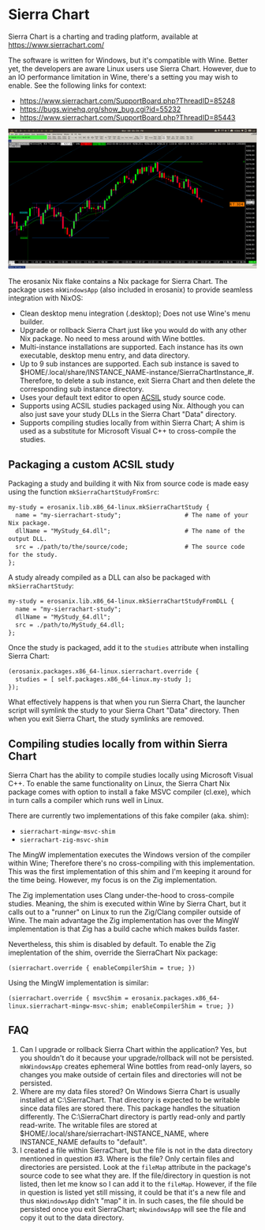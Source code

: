 # Sierra Chart

Sierra Chart is a charting and trading platform, available at https://www.sierrachart.com/

The software is written for Windows, but it's compatible with Wine. Better yet, the developers are aware Linux users use Sierra Chart. However, due to an IO performance limitation in Wine, there's a setting you may wish to enable. See the following links for context:

 * https://www.sierrachart.com/SupportBoard.php?ThreadID=85248
 * https://bugs.winehq.org/show_bug.cgi?id=55232
 * https://www.sierrachart.com/SupportBoard.php?ThreadID=85443

![Sierra Chart running on NixOS](sierrachart.png)

The erosanix Nix flake contains a Nix package for Sierra Chart. The package uses `mkWindowsApp` (also included in erosanix) to provide seamless integration with NixOS:

 * Clean desktop menu integration (.desktop); Does not use Wine's menu builder. 
 * Upgrade or rollback Sierra Chart just like you would do with any other Nix package. No need to mess around with Wine bottles.
 * Multi-instance installations are supported. Each instance has its own executable, desktop menu entry, and data directory.
 * Up to 9 sub instances are supported. Each sub instance is saved to $HOME/.local/share/INSTANCE_NAME-instance/SierraChartInstance_#. Therefore, to delete a sub instance, exit Sierra Chart and then delete the corresponding sub instance directory.
 * Uses your default text editor to open [ACSIL](https://www.sierrachart.com/index.php?page=doc/Contents.php#AdvancedCustomStudySystemInterfaceandLanguage) study source code.
 * Supports using ACSIL studies packaged using Nix. Although you can also just save your study DLLs in the Sierra Chart "Data" directory.
 * Supports compiling studies locally from within Sierra Chart; A shim is used as a substitute for Microsoft Visual C++ to cross-compile the studies.

## Packaging a custom ACSIL study

Packaging a study and building it with Nix from source code is made easy using the function `mkSierraChartStudyFromSrc`: 

```
my-study = erosanix.lib.x86_64-linux.mkSierraChartStudy {
  name = "my-sierrachart-study";                  # The name of your Nix package.
  dllName = "MyStudy_64.dll";                     # The name of the output DLL.
  src = ./path/to/the/source/code;                # The source code for the study.
};
```

A study already compiled as a DLL can also be packaged with `mkSierraChartStudy`:

```
my-study = erosanix.lib.x86_64-linux.mkSierraChartStudyFromDLL {
  name = "my-sierrachart-study";
  dllName = "MyStudy_64.dll";
  src = ./path/to/MyStudy_64.dll;
};
```

Once the study is packaged, add it to the `studies` attribute when installing Sierra Chart:

```
(erosanix.packages.x86_64-linux.sierrachart.override { 
  studies = [ self.packages.x86_64-linux.my-study ]; 
});
```

What effectively happens is that when you run Sierra Chart, the launcher script will symlink the study to your Sierra Chart "Data" directory. Then when you exit Sierra Chart, the study symlinks are removed.

## Compiling studies locally from within Sierra Chart

Sierra Chart has the ability to compile studies locally using Microsoft Visual C++. To enable the same functionality on Linux, the Sierra Chart Nix package comes with option to install a fake MSVC compiler (cl.exe), which in turn calls a compiler which runs well in Linux.

There are currently two implementations of this fake compiler (aka. shim):

- `sierrachart-mingw-msvc-shim`
- `sierrachart-zig-msvc-shim`

The MingW implementation executes the Windows version of the compiler within Wine; Therefore there's no cross-compiling with this implementation. This was the first implementation of this shim and I'm keeping it around for the time being. However, my focus is on the Zig implementation.

The Zig implementation uses Clang under-the-hood to cross-compile studies. Meaning, the shim is executed within Wine by Sierra Chart, but it calls out to a "runner" on Linux to run the Zig/Clang compiler outside of Wine. The main advantage the Zig implementation has over the MingW implementation is that Zig has a build cache which makes builds faster.

Nevertheless, this shim is disabled by default. To enable the Zig imeplentation of the shim, override the SierraChart Nix package:

```
(sierrachart.override { enableCompilerShim = true; })
```

Using the MingW implementation is similar:

```
(sierrachart.override { msvcShim = erosanix.packages.x86_64-linux.sierrachart-mingw-msvc-shim; enableCompilerShim = true; })
```

## FAQ

 1. Can I upgrade or rollback Sierra Chart within the application? Yes, but you shouldn't do it because your upgrade/rollback will not be persisted. `mkWindowsApp` creates ephemeral Wine bottles from read-only layers, so changes you make outside of certain files and directories will not be persisted.
 2. Where are my data files stored? On Windows Sierra Chart is usually installed at C:\SierraChart. That directory is expected to be writable since data files are stored there. This package handles the situation differently. The C:\SierraChart directory is partly read-only and partly read-write. The writable files are stored at $HOME/.local/share/sierrachart-INSTANCE_NAME, where INSTANCE_NAME defaults to "default".
 3. I created a file within SierraChart, but the file is not in the data directory mentioned in question #3. Where is the file? Only certain files and directories are persisted. Look at the `fileMap` attribute in the package's source code to see what they are. If the file/directory in question is not listed, then let me know so I can add it to the `fileMap`. However, if the file in question is listed yet still missing, it could be that it's a new file and thus `mkWindowsApp` didn't "map" it in. In such cases, the file should be persisted once you exit SierraChart; `mkwindowsApp` will see the file and copy it out to the data directory.
